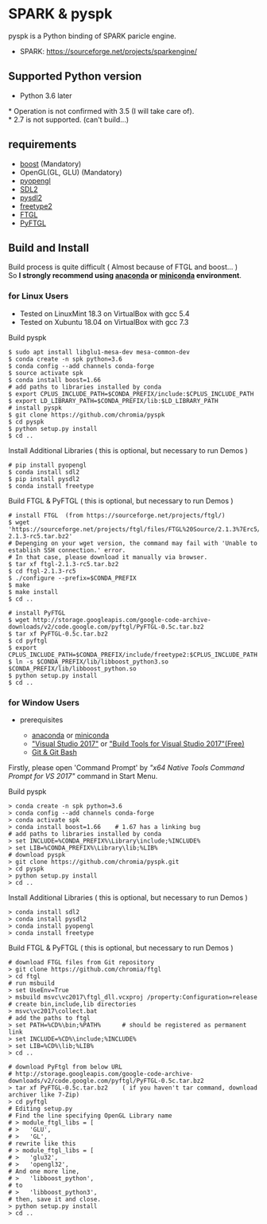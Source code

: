 # SPARK & pyspk

pyspk is a Python binding of SPARK paricle engine.

 - SPARK: <https://sourceforge.net/projects/sparkengine/>


## Supported Python version

 - Python 3.6 later


\* Operation is not confirmed with 3.5 (I will take care of).  
\* 2.7 is not supported. (can't build...)

## requirements

  - [boost](https://www.boost.org/) (Mandatory)
  - OpenGL(GL, GLU) (Mandatory)
  - [pyopengl](http://pyopengl.sourceforge.net/)
  - [SDL2](https://www.libsdl.org/)
  - [pysdl2](https://pysdl2.readthedocs.io/en/rel_0_9_6/install.html)
  - [freetype2](https://www.freetype.org/)
  - [FTGL](https://sourceforge.net/projects/ftgl/)
  - [PyFTGL](https://pypi.org/project/PyFTGL/)

## Build and Install

Build process is quite difficult ( Almost because of FTGL and boost... )  
So **I strongly recommend using [anaconda](https://www.anaconda.com/) or [miniconda](https://conda.io/miniconda.html) environment**.

###  for Linux Users

 * Tested on LinuxMint 18.3 on VirtualBox with gcc 5.4
 * Tested on Xubuntu 18.04 on VirtualBox with gcc 7.3

Build pyspk

    $ sudo apt install libglu1-mesa-dev mesa-common-dev
    $ conda create -n spk python=3.6
    $ conda config --add channels conda-forge
    $ source activate spk
    $ conda install boost=1.66
    # add paths to libraries installed by conda
    $ export CPLUS_INCLUDE_PATH=$CONDA_PREFIX/include:$CPLUS_INCLUDE_PATH
    $ export LD_LIBRARY_PATH=$CONDA_PREFIX/lib:$LD_LIBRARY_PATH
    # install pyspk
    $ git clone https://github.com/chromia/pyspk
    $ cd pyspk
    $ python setup.py install
    $ cd ..

Install Additional Libraries ( this is optional, but necessary to run Demos )

    # pip install pyopengl
    $ conda install sdl2
    $ pip install pysdl2
    $ conda install freetype

Build FTGL & PyFTGL ( this is optional, but necessary to run Demos )

    # install FTGL  (from https://sourceforge.net/projects/ftgl/)
    $ wget 'https://sourceforge.net/projects/ftgl/files/FTGL%20Source/2.1.3%7Erc5/ftgl-2.1.3-rc5.tar.bz2'
    # Depenging on your wget version, the command may fail with 'Unable to establish SSH connection.' error.
    # In that case, please download it manually via browser.
    $ tar xf ftgl-2.1.3-rc5.tar.bz2
    $ cd ftgl-2.1.3-rc5
    $ ./configure --prefix=$CONDA_PREFIX
    $ make
    $ make install
    $ cd ..

    # install PyFTGL
    $ wget http://storage.googleapis.com/google-code-archive-downloads/v2/code.google.com/pyftgl/PyFTGL-0.5c.tar.bz2
    $ tar xf PyFTGL-0.5c.tar.bz2
    $ cd pyftgl
    $ export CPLUS_INCLUDE_PATH=$CONDA_PREFIX/include/freetype2:$CPLUS_INCLUDE_PATH
    $ ln -s $CONDA_PREFIX/lib/libboost_python3.so $CONDA_PREFIX/lib/libboost_python.so
    $ python setup.py install
    $ cd ..


###  for Window Users

 * prerequisites

    * [anaconda](https://www.anaconda.com/) or [miniconda](https://conda.io/miniconda.html)
    * ["Visual Studio 2017"](https://www.visualstudio.com/ja/downloads/) or ["Build Tools for Visual Studio 2017"(Free)](http://landinghub.visualstudio.com/visual-cpp-build-tools)  
    * [Git & Git Bash](https://gitforwindows.org/)

Firstly, please open 'Command Prompt' by *"x64 Native Tools Command Prompt for VS 2017"* command in Start Menu.

Build pyspk

    > conda create -n spk python=3.6
    > conda config --add channels conda-forge
    > conda activate spk
    > conda install boost=1.66    # 1.67 has a linking bug
    # add paths to libraries installed by conda
    > set INCLUDE=%CONDA_PREFIX%\Library\include;%INCLUDE%
    > set LIB=%CONDA_PREFIX%\Library\lib;%LIB%
    # download pyspk
    > git clone https://github.com/chromia/pyspk.git
    > cd pyspk
    > python setup.py install
    > cd ..

Install Additional Libraries ( this is optional, but necessary to run Demos )

    > conda install sdl2
    > conda install pysdl2
    > conda install pyopengl
    > conda install freetype

Build FTGL & PyFTGL ( this is optional, but necessary to run Demos )

    # download FTGL files from Git repository
    > git clone https://github.com/chromia/ftgl
    > cd ftgl
    # run msbuild
    > set UseEnv=True
    > msbuild msvc\vc2017\ftgl_dll.vcxproj /property:Configuration=release
    # create bin,include,lib directories
    > msvc\vc2017\collect.bat
    # add the paths to ftgl
    > set PATH=%CD%\bin;%PATH%      # should be registered as permanent link
    > set INCLUDE=%CD%\include;%INCLUDE%
    > set LIB=%CD%\lib;%LIB%
    > cd ..

    # download PyFtgl from below URL
    # http://storage.googleapis.com/google-code-archive-downloads/v2/code.google.com/pyftgl/PyFTGL-0.5c.tar.bz2
    > tar xf PyFTGL-0.5c.tar.bz2    ( if you haven't tar command, download archiver like 7-Zip)
    > cd pyftgl
    # Editing setup.py
    # Find the line specifying OpenGL Library name
    # > module_ftgl_libs = [
    # >   'GLU',
    # >   'GL',
    # rewrite like this
    # > module_ftgl_libs = [
    # >   'glu32',
    # >   'opengl32',
    # And one more line,
    # >   'libboost_python',
    # to
    # >   'libboost_python3',
    # then, save it and close.
    > python setup.py install
    > cd ..
